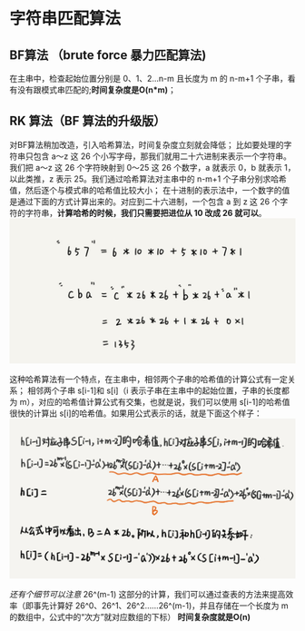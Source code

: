 # 字符串匹配算法

## BF算法 （brute force 暴力匹配算法)

在主串中，检查起始位置分别是 0、1、2…n-m 且长度为 m 的 n-m+1 个子串，看有没有跟模式串匹配的;**时间复杂度是O(n*m)**；

## RK 算法（BF 算法的升级版）

对BF算法稍加改造，引入哈希算法，时间复杂度立刻就会降低；
比如要处理的字符串只包含 a～z 这 26 个小写字母，那我们就用二十六进制来表示一个字符串。我们把 a～z 这 26 个字符映射到 0～25 这 26 个数字，a 就表示 0，b 就表示 1，以此类推，z 表示 25。我们通过哈希算法对主串中的 n-m+1 个子串分别求哈希值，然后逐个与模式串的哈希值比较大小；
在十进制的表示法中，一个数字的值是通过下面的方式计算出来的。对应到二十六进制，一个包含 a 到 z 这 26 个字符的字符串，**计算哈希的时候，我们只需要把进位从 10 改成 26 就可以**。
![26jinzhi](/image/26进制.jpg)

这种哈希算法有一个特点，在主串中，相邻两个子串的哈希值的计算公式有一定关系；
相邻两个子串 s[i-1]和 s[i]（i 表示子串在主串中的起始位置，子串的长度都为 m），对应的哈希值计算公式有交集，也就是说，我们可以使用 s[i-1]的哈希值很快的计算出 s[i]的哈希值。如果用公式表示的话，就是下面这个样子：
![overlapString](/image/overlapString.jpg)

*还有个细节可以注意* 26^(m-1) 这部分的计算，我们可以通过查表的方法来提高效率（即事先计算好 26^0、26^1、26^2……26^(m-1)，并且存储在一个长度为 m 的数组中，公式中的“次方”就对应数组的下标）
**时间复杂度就是O(n)**




